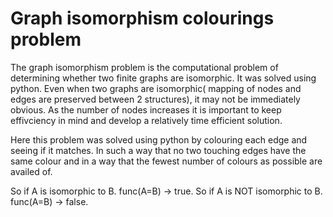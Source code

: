 # Graph isomorphism colourings problem

The graph isomorphism problem is the computational problem of determining whether two finite graphs are isomorphic.
It was solved using python. Even when two graphs are isomorphic( mapping of nodes and edges are preserved between 2 structures), it may not be immediately obvious. As the number of nodes increases it is important to keep effivciency in mind and develop a relatively time efficient solution. 

Here this problem was solved using python by colouring each edge and seeing if it matches. In such a way that no two touching edges have the same colour and in a way that the fewest number of colours as possible are availed of. 

So if A is isomorphic to B. func(A=B) -> true. 
So if A is NOT isomorphic to B. func(A=B) -> false. 

